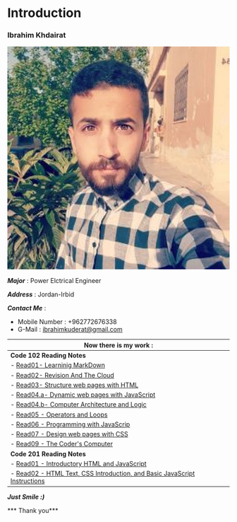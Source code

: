 # Introduction
### Ibrahim Khdairat 
![Image](ibrahim.jpg)

***Major*** : Power Elctrical Engineer

***Address*** : Jordan-Irbid

***Contact Me*** :

- Mobile Number : +962772676338
- G-Mail : ibrahimkuderat@gmail.com

|  Now there is my work :|
|------------------------|
|  **Code 102 Reading Notes** |
| - [Read01- Learninig MarkDown](Readings/Read01LearningMarkdown.md)|
|-  [Read02- Revision And The Cloud](Readings/Read02RevisinAandTheCloud.md)|
| - [Read03- Structure web pages with HTML](Readings/read03.md)|
| - [Read04.a- Dynamic web pages with JavaScript](Readings/read04a.md)|
| - [Read04.b-  Computer Architecture and Logic](Readings/read04b.md)|
| - [Read05 - Operators and Loops](Readings/read05.md)|
| - [Read06 - Programming with JavaScrip](Readings/read06.md)|
| - [Read07 - Design web pages with CSS](Readings/read07.md)|
| - [ Read09 - The Coder's Computer](Readings/read09.md)|
|  **Code 201 Reading Notes** |
| - [Read01 - Introductory HTML and JavaScript](read201/class-01.md)|
| - [Read02 - HTML Text, CSS Introduction, and Basic JavaScript Instructions](read201/class-02.md)|








***Just Smile :)***

*** Thank you***



